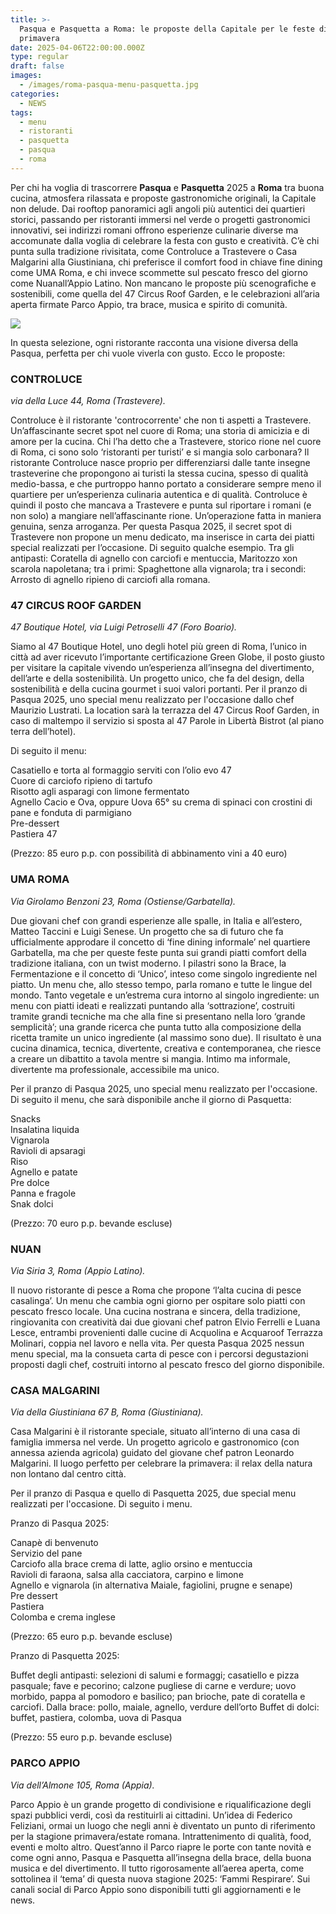 ```yaml
---
title: >-
  Pasqua e Pasquetta a Roma: le proposte della Capitale per le feste di
  primavera 
date: 2025-04-06T22:00:00.000Z
type: regular
draft: false
images:
  - /images/roma-pasqua-menu-pasquetta.jpg
categories:
  - NEWS
tags:
  - menu
  - ristoranti
  - pasquetta
  - pasqua
  - roma
---
```


Per chi ha voglia di trascorrere **Pasqua** e **Pasquetta** 2025 a **Roma** tra buona cucina, atmosfera rilassata e proposte gastronomiche originali, la Capitale non delude. Dai rooftop panoramici agli angoli più autentici dei quartieri storici, passando per ristoranti immersi nel verde o progetti gastronomici innovativi, sei indirizzi romani offrono esperienze culinarie diverse ma accomunate dalla voglia di celebrare la festa con gusto e creatività. C’è chi punta sulla tradizione rivisitata, come Controluce a Trastevere o Casa Malgarini alla Giustiniana, chi preferisce il comfort food in chiave fine dining come UMA Roma, e chi invece scommette sul pescato fresco del giorno come Nuanall’Appio Latino. Non mancano le proposte più scenografiche e sostenibili, come quella del 47 Circus Roof Garden, e le celebrazioni all’aria aperta firmate Parco Appio, tra brace, musica e spirito di comunità.

![](</images/2.47 Circus Roof Garden.jpg>)

In questa selezione, ogni ristorante racconta una visione diversa della Pasqua, perfetta per chi vuole viverla con gusto. Ecco le proposte:

### CONTROLUCE

*via della Luce 44, Roma (Trastevere).*

Controluce è il ristorante 'controcorrente' che non ti aspetti a Trastevere. Un’affascinante secret spot nel cuore di Roma; una storia di amicizia e di amore per la cucina. Chi l’ha detto che a Trastevere, storico rione nel cuore di Roma, ci sono solo ‘ristoranti per turisti’ e si mangia solo carbonara? Il ristorante Controluce nasce proprio per differenziarsi dalle tante insegne trasteverine che propongono ai turisti la stessa cucina, spesso di qualità medio-bassa, e che purtroppo hanno portato a considerare sempre meno il quartiere per un’esperienza culinaria autentica e di qualità. Controluce è quindi il posto che mancava a Trastevere e punta sul riportare i romani (e non solo) a mangiare nell’affascinante rione. Un’operazione fatta in maniera genuina, senza arroganza. Per questa Pasqua 2025, il secret spot di Trastevere non propone un menu dedicato, ma inserisce in carta dei piatti special realizzati per l’occasione. Di seguito qualche esempio. Tra gli antipasti: Coratella di agnello con carciofi e mentuccia, Maritozzo xon scarola napoletana; tra i primi: Spaghettone alla vignarola; tra i secondi: Arrosto di agnello ripieno di carciofi alla romana.

### 47 CIRCUS ROOF GARDEN

*47 Boutique Hotel, via Luigi Petroselli 47 (Foro Boario).*

Siamo al 47 Boutique Hotel, uno degli hotel più green di Roma, l’unico in città ad aver ricevuto l’importante certificazione Green Globe, il posto giusto per visitare la capitale vivendo un’esperienza all’insegna del divertimento, dell’arte e della sostenibilità. Un progetto unico, che fa del design, della sostenibilità e della cucina gourmet i suoi valori portanti. Per il pranzo di Pasqua 2025, uno special menu realizzato per l'occasione dallo chef Maurizio Lustrati. La location sarà la terrazza del 47 Circus Roof Garden, in caso di maltempo il servizio si sposta al 47 Parole in Libertà Bistrot (al piano terra dell’hotel).

Di seguito il menu:

Casatiello e torta al formaggio serviti con l’olio evo 47\
Cuore di carciofo ripieno di tartufo\
Risotto agli asparagi con limone fermentato\
Agnello Cacio e Ova, oppure Uova 65° su crema di spinaci con crostini di pane e fonduta di parmigiano\
Pre-dessert\
Pastiera 47

(Prezzo: 85 euro p.p. con possibilità di abbinamento vini a 40 euro)

### UMA ROMA

*Via Girolamo Benzoni 23, Roma (Ostiense/Garbatella).*

Due giovani chef con grandi esperienze alle spalle, in Italia e all’estero, Matteo Taccini e Luigi Senese. Un progetto che sa di futuro che fa ufficialmente approdare il concetto di ‘fine dining informale’ nel quartiere Garbatella, ma che per queste feste punta sui grandi piatti comfort della tradizione italiana, con un twist moderno. I pilastri sono la Brace, la Fermentazione e il concetto di ‘Unico’, inteso come singolo ingrediente nel piatto. Un menu che, allo stesso tempo, parla romano e tutte le lingue del mondo. Tanto vegetale e un’estrema cura intorno al singolo ingrediente: un menu con piatti ideati e realizzati puntando alla ‘sottrazione’, costruiti tramite grandi tecniche ma che alla fine si presentano nella loro ‘grande semplicità’; una grande ricerca che punta tutto alla composizione della ricetta tramite un unico ingrediente (al massimo sono due). Il risultato è una cucina dinamica, tecnica, divertente, creativa e contemporanea, che riesce a creare un dibattito a tavola mentre si mangia. Intimo ma informale, divertente ma professionale, accessibile ma unico.

Per il pranzo di Pasqua 2025, uno special menu realizzato per l'occasione. Di seguito il menu, che sarà disponibile anche il giorno di Pasquetta:

Snacks\
Insalatina liquida\
Vignarola\
Ravioli di apsaragi\
Riso\
Agnello e patate\
Pre dolce\
Panna e fragole\
Snak dolci

(Prezzo: 70 euro p.p. bevande escluse)

### NUAN

*Via Siria 3, Roma (Appio Latino).*

Il nuovo ristorante di pesce a Roma che propone ‘l’alta cucina di pesce casalinga’. Un menu che cambia ogni giorno per ospitare solo piatti con pescato fresco locale. Una cucina nostrana e sincera, della tradizione, ringiovanita con creatività dai due giovani chef patron Elvio Ferrelli e Luana Lesce, entrambi provenienti dalle cucine di Acquolina e Acquaroof Terrazza Molinari, coppia nel lavoro e nella vita.  Per questa Pasqua 2025 nessun menu special, ma la consueta carta di pesce con i percorsi degustazioni proposti dagli chef, costruiti intorno al pescato fresco del giorno disponibile.

### CASA MALGARINI

*Via della Giustiniana 67 B, Roma (Giustiniana).*

Casa Malgarini è il ristorante speciale, situato all’interno di una casa di famiglia immersa nel verde. Un progetto agricolo e gastronomico (con annessa azienda agricola) guidato del giovane chef patron Leonardo Malgarini. Il luogo perfetto per celebrare la primavera: il relax della natura non lontano dal centro città.

Per il pranzo di Pasqua e quello di Pasquetta 2025, due special menu realizzati per l'occasione. Di seguito i menu.

Pranzo di Pasqua 2025:

Canapè di benvenuto\
Servizio del pane\
Carciofo alla brace crema di latte, aglio orsino e mentuccia\
Ravioli di faraona, salsa alla cacciatora, carpino e limone\
Agnello e vignarola (in alternativa Maiale, fagiolini, prugne e senape)\
Pre dessert\
Pastiera\
Colomba e crema inglese

(Prezzo: 65 euro p.p. bevande escluse)

Pranzo di Pasquetta 2025:

Buffet degli antipasti: selezioni di salumi e formaggi; casatiello e pizza pasquale; fave e pecorino; calzone pugliese di carne e verdure; uovo morbido, pappa al pomodoro e basilico; pan brioche, pate di coratella e carciofi. Dalla brace: pollo, maiale, agnello, verdure dell’orto Buffet di dolci: buffet, pastiera, colomba, uova di Pasqua

(Prezzo: 55 euro p.p. bevande escluse)

### PARCO APPIO

*Via dell’Almone 105, Roma (Appia).*

Parco Appio è un grande progetto di condivisione e riqualificazione degli spazi pubblici verdi, così da restituirli ai cittadini. Un’idea di Federico Feliziani, ormai un luogo che negli anni è diventato un punto di riferimento per la stagione primavera/estate romana. Intrattenimento di qualità, food, eventi e molto altro. Quest’anno il Parco riapre le porte con tante novità e come ogni anno, Pasqua e Pasquetta all’insegna della brace, della buona musica e del divertimento. Il tutto rigorosamente all’aerea aperta, come sottolinea il ‘tema’ di questa nuova stagione 2025: ‘Fammi Respirare’. Sui canali social di Parco Appio sono disponibili tutti gli aggiornamenti e le news.
